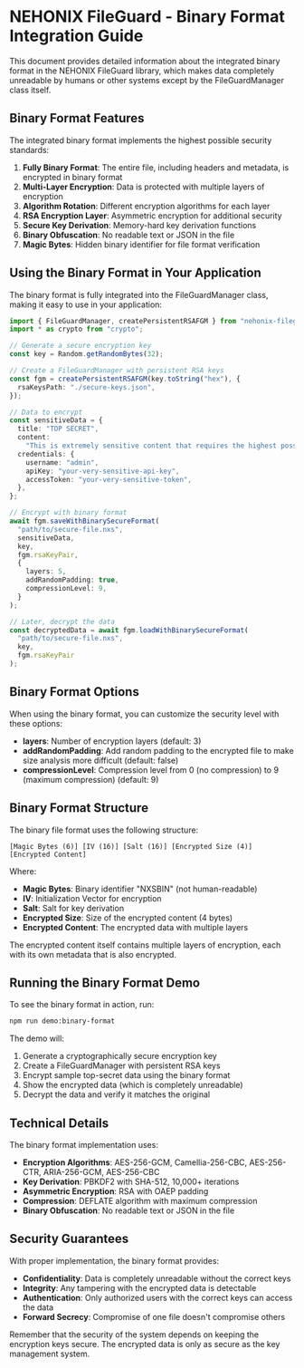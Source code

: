 # NEHONIX FileGuard - Binary Format Integration Guide

This document provides detailed information about the integrated binary format in the NEHONIX FileGuard library, which makes data completely unreadable by humans or other systems except by the FileGuardManager class itself.

## Binary Format Features

The integrated binary format implements the highest possible security standards:

1. **Fully Binary Format**: The entire file, including headers and metadata, is encrypted in binary format
2. **Multi-Layer Encryption**: Data is protected with multiple layers of encryption
3. **Algorithm Rotation**: Different encryption algorithms for each layer
4. **RSA Encryption Layer**: Asymmetric encryption for additional security
5. **Secure Key Derivation**: Memory-hard key derivation functions
6. **Binary Obfuscation**: No readable text or JSON in the file
7. **Magic Bytes**: Hidden binary identifier for file format verification

## Using the Binary Format in Your Application

The binary format is fully integrated into the FileGuardManager class, making it easy to use in your application:

```typescript
import { FileGuardManager, createPersistentRSAFGM } from "nehonix-fileguard";
import * as crypto from "crypto";

// Generate a secure encryption key
const key = Random.getRandomBytes(32);

// Create a FileGuardManager with persistent RSA keys
const fgm = createPersistentRSAFGM(key.toString("hex"), {
  rsaKeysPath: "./secure-keys.json",
});

// Data to encrypt
const sensitiveData = {
  title: "TOP SECRET",
  content:
    "This is extremely sensitive content that requires the highest possible security protection.",
  credentials: {
    username: "admin",
    apiKey: "your-very-sensitive-api-key",
    accessToken: "your-very-sensitive-token",
  },
};

// Encrypt with binary format
await fgm.saveWithBinarySecureFormat(
  "path/to/secure-file.nxs",
  sensitiveData,
  key,
  fgm.rsaKeyPair,
  {
    layers: 5,
    addRandomPadding: true,
    compressionLevel: 9,
  }
);

// Later, decrypt the data
const decryptedData = await fgm.loadWithBinarySecureFormat(
  "path/to/secure-file.nxs",
  key,
  fgm.rsaKeyPair
);
```

## Binary Format Options

When using the binary format, you can customize the security level with these options:

- **layers**: Number of encryption layers (default: 3)
- **addRandomPadding**: Add random padding to the encrypted file to make size analysis more difficult (default: false)
- **compressionLevel**: Compression level from 0 (no compression) to 9 (maximum compression) (default: 9)

## Binary Format Structure

The binary file format uses the following structure:

```
[Magic Bytes (6)] [IV (16)] [Salt (16)] [Encrypted Size (4)] [Encrypted Content]
```

Where:

- **Magic Bytes**: Binary identifier "NXSBIN" (not human-readable)
- **IV**: Initialization Vector for encryption
- **Salt**: Salt for key derivation
- **Encrypted Size**: Size of the encrypted content (4 bytes)
- **Encrypted Content**: The encrypted data with multiple layers

The encrypted content itself contains multiple layers of encryption, each with its own metadata that is also encrypted.

## Running the Binary Format Demo

To see the binary format in action, run:

```bash
npm run demo:binary-format
```

The demo will:

1. Generate a cryptographically secure encryption key
2. Create a FileGuardManager with persistent RSA keys
3. Encrypt sample top-secret data using the binary format
4. Show the encrypted data (which is completely unreadable)
5. Decrypt the data and verify it matches the original

## Technical Details

The binary format implementation uses:

- **Encryption Algorithms**: AES-256-GCM, Camellia-256-CBC, AES-256-CTR, ARIA-256-GCM, AES-256-CBC
- **Key Derivation**: PBKDF2 with SHA-512, 10,000+ iterations
- **Asymmetric Encryption**: RSA with OAEP padding
- **Compression**: DEFLATE algorithm with maximum compression
- **Binary Obfuscation**: No readable text or JSON in the file

## Security Guarantees

With proper implementation, the binary format provides:

- **Confidentiality**: Data is completely unreadable without the correct keys
- **Integrity**: Any tampering with the encrypted data is detectable
- **Authentication**: Only authorized users with the correct keys can access the data
- **Forward Secrecy**: Compromise of one file doesn't compromise others

Remember that the security of the system depends on keeping the encryption keys secure. The encrypted data is only as secure as the key management system.
